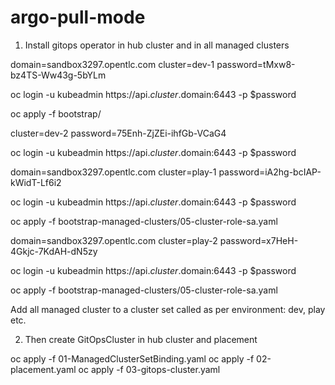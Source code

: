 # argo-pull-mode


1. Install gitops operator in hub cluster and in all managed clusters

domain=sandbox3297.opentlc.com
cluster=dev-1 
password=tMxw8-bz4TS-Ww43g-5bYLm

oc login -u kubeadmin https://api.$cluster.$domain:6443 -p $password

oc apply -f bootstrap/

cluster=dev-2 
password=75Enh-ZjZEi-ihfGb-VCaG4

oc login -u kubeadmin https://api.$cluster.$domain:6443 -p $password

domain=sandbox3297.opentlc.com
cluster=play-1 
password=iA2hg-bcIAP-kWidT-Lf6i2

oc login -u kubeadmin https://api.$cluster.$domain:6443 -p $password

oc apply -f bootstrap-managed-clusters/05-cluster-role-sa.yaml

domain=sandbox3297.opentlc.com
cluster=play-2
password=x7HeH-4Gkjc-7KdAH-dN5zy

oc login -u kubeadmin https://api.$cluster.$domain:6443 -p $password

oc apply -f bootstrap-managed-clusters/05-cluster-role-sa.yaml

Add all managed cluster to a cluster set called as per environment: dev, play etc.

2. Then create GitOpsCluster in hub cluster and placement

oc apply -f 01-ManagedClusterSetBinding.yaml
oc apply -f 02-placement.yaml
oc apply -f 03-gitops-cluster.yaml